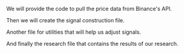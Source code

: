 We will provide the code to pull the price data from Binance's API.

Then we will create the signal construction file.

Another file for utilities that will help us adjust signals.

And finally the research file that contains the results of our research.

